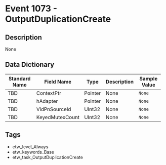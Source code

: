 # Event 1073 - OutputDuplicationCreate

## Description
None

## Data Dictionary
|Standard Name|Field Name|Type|Description|Sample Value|
|---|---|---|---|---|
|TBD|ContextPtr|Pointer|None|`None`|
|TBD|hAdapter|Pointer|None|`None`|
|TBD|VidPnSourceId|UInt32|None|`None`|
|TBD|KeyedMutexCount|UInt32|None|`None`|

## Tags
* etw_level_Always
* etw_keywords_Base
* etw_task_OutputDuplicationCreate